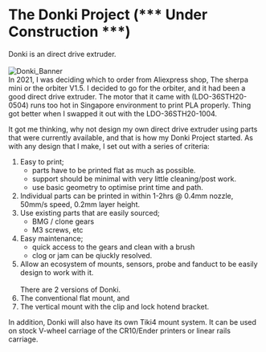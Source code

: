 # The Donki Project (*** Under Construction ***)
Donki is an direct drive extruder. 
\
\
![Donki_Banner](https://user-images.githubusercontent.com/68491566/150913761-21b3a931-d232-492d-8932-300854070d0b.png)
\
In 2021, I was deciding which to order from Aliexpress shop, The sherpa mini or the orbiter V1.5. I decided to go for the orbiter, and it had been a good direct drive extruder. The motor that it came with (LDO-36STH20-0504) runs too hot in Singapore environment to print PLA properly. Thing got better when I swapped it out with the LDO-36STH20-1004. 

It got me thinking, why not design my own direct drive extruder using parts that were currently available, and that is how my Donki Project started. As with any design that I make, I set out with a series of criteria:
1.	Easy to print; 
    - parts have to be printed flat as much as possible. 
    - support should be minimal with very little cleaning/post work. 
    - use basic geometry to optimise print time and path. 
2.	Individual parts can be printed in within 1-2hrs @ 0.4mm nozzle, 50mm/s speed, 0.2mm layer height. 
3.	Use existing parts that are easily sourced; 
    - BMG / clone gears 
    - M3 screws, etc
4.	Easy maintenance;
    - quick access to the gears and clean with a brush
    - clog or jam can be qiuckly resolved. 
5. Allow an ecosystem of mounts, sensors, probe and fanduct to be easily design to work with it.
\
\
There are 2 versions of Donki.
1. The conventional flat mount, and 
2. The vertical mount with the clip and lock hotend bracket. 



In addition, Donki will also have its own Tiki4 mount system. It can be used on stock V-wheel carriage of the CR10/Ender printers or linear rails carriage. 

